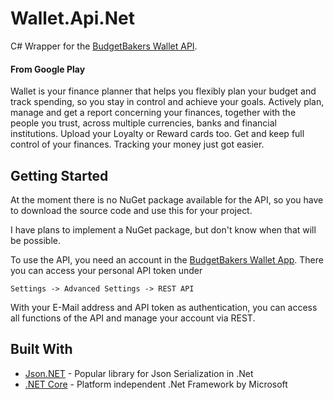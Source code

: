 # Wallet.Api.Net

C# Wrapper for the [BudgetBakers Wallet API](https://budgetbakersv30apiv1.docs.apiary.io/#).

#### From Google Play

Wallet is your finance planner that helps you flexibly plan your budget and track spending, so you stay in control and achieve your goals. Actively plan, manage and get a report concerning your finances, together with the people you trust, across multiple currencies, banks and financial institutions. Upload your Loyalty or Reward cards too. Get and keep full control of your finances. Tracking your money just got easier. 

## Getting Started

At the moment there is no NuGet package available for the API, so you have to download the source code and use this for your project.

I have plans to implement a NuGet package, but don't know when that will be possible.

To use the API, you need an account in the [BudgetBakers Wallet App](https://play.google.com/store/apps/details?id=com.droid4you.application.wallet). There you can access your personal API token under 
```
Settings -> Advanced Settings -> REST API
```

With your E-Mail address and API token as authentication, you can access all functions of the API and manage your account via REST.


## Built With

* [Json.NET](https://www.newtonsoft.com/json) - Popular library for Json Serialization in .Net
* [.NET Core](https://dotnet.github.io/) - Platform independent .Net Framework by Microsoft